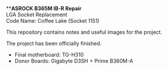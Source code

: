 ****ASROCK B365M IB-R Repair** <br />
LGA Socket Replacement <br />
Code Name: Coffee Lake (Socket 1151)

This repository contains notes and useful images for the project. 

The project has been officially finished.
- Final motherboard: TG-H310 
- Donor Boards: Gigabyte D3SH + Prime B360M-A
